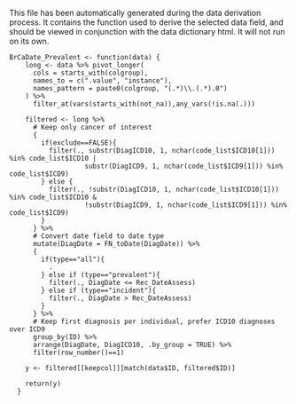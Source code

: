This file has been automatically generated during the data derivation process.
It contains the function used to derive the selected data field, and should be viewed in conjunction with the data dictionary html.
It will not run on its own.


```
BrCaDate_Prevalent <- function(data) {
    long <- data %>% pivot_longer(
      cols = starts_with(colgroup),
      names_to = c(".value", "instance"),
      names_pattern = paste0(colgroup, "(.*)\\.(.*).0")
    ) %>%
      filter_at(vars(starts_with(not_na)),any_vars(!is.na(.)))
    
    filtered <- long %>%
      # Keep only cancer of interest
      {
        if(exclude==FALSE){
          filter(., substr(DiagICD10, 1, nchar(code_list$ICD10[1])) %in% code_list$ICD10 | 
                   substr(DiagICD9, 1, nchar(code_list$ICD9[1])) %in% code_list$ICD9)
        } else {
          filter(., !substr(DiagICD10, 1, nchar(code_list$ICD10[1])) %in% code_list$ICD10 & 
                   !substr(DiagICD9, 1, nchar(code_list$ICD9[1])) %in% code_list$ICD9)
        }
      } %>%
      # Convert date field to date type
      mutate(DiagDate = FN_toDate(DiagDate)) %>%
      {
        if(type=="all"){
          .
        } else if (type=="prevalent"){
          filter(., DiagDate <= Rec_DateAssess)
        } else if (type=="incident"){
          filter(., DiagDate > Rec_DateAssess)
        }
      } %>%
      # Keep first diagnosis per individual, prefer ICD10 diagnoses over ICD9
      group_by(ID) %>%
      arrange(DiagDate, DiagICD10, .by_group = TRUE) %>%
      filter(row_number()==1)
    
    y <- filtered[[keepcol]][match(data$ID, filtered$ID)]
    
    return(y)
  }
```



